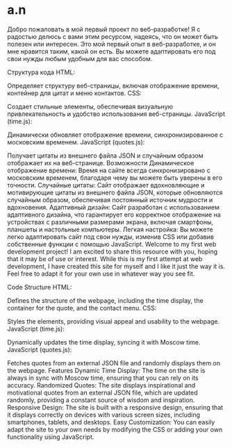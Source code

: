 # a.n
Добро пожаловать в мой первый проект по веб-разработке!
Я с радостью делюсь с вами этим ресурсом, надеясь, что он может быть полезен или интересен. Это мой первый опыт в веб-разработке, и он мне нравится таким, какой он есть. Вы можете адаптировать его под свои нужды любым удобным для вас способом.

Структура кода
HTML:

Определяет структуру веб-страницы, включая отображение времени, контейнер для цитат и меню контактов.
CSS:

Создает стильные элементы, обеспечивая визуальную привлекательность и удобство использования веб-страницы.
JavaScript (time.js):

Динамически обновляет отображение времени, синхронизированное с московским временем.
JavaScript (quotes.js):

Получает цитаты из внешнего файла JSON и случайным образом отображает их на веб-странице.
Возможности
Динамическое отображение времени: Время на сайте всегда синхронизировано с московским временем, благодаря чему вы можете быть уверены в его точности.
Случайные цитаты: Сайт отображает вдохновляющие и мотивирующие цитаты из внешнего файла JSON, которые обновляются случайным образом, обеспечивая постоянный источник мудрости и вдохновения.
Адаптивный дизайн: Сайт разработан с использованием адаптивного дизайна, что гарантирует его корректное отображение на устройствах с различными размерами экрана, включая смартфоны, планшеты и настольные компьютеры.
Легкая настройка: Вы можете легко адаптировать сайт под свои нужды, изменив CSS или добавив собственные функции с помощью JavaScript.
Welcome to my first web development project!
I am excited to share this resource with you, hoping that it may be of use or interest. While this is my first attempt at web development, I have created this site for myself and I like it just the way it is. Feel free to adapt it for your own use in whatever way you see fit.

Code Structure
HTML:

Defines the structure of the webpage, including the time display, the container for the quote, and the contact menu.
CSS:

Styles the elements, providing visual appeal and usability to the webpage.
JavaScript (time.js):

Dynamically updates the time display, syncing it with Moscow time.
JavaScript (quotes.js):

Fetches quotes from an external JSON file and randomly displays them on the webpage.
Features
Dynamic Time Display: The time on the site is always in sync with Moscow time, ensuring that you can rely on its accuracy.
Randomized Quotes: The site displays inspirational and motivational quotes from an external JSON file, which are updated randomly, providing a constant source of wisdom and inspiration.
Responsive Design: The site is built with a responsive design, ensuring that it displays correctly on devices with various screen sizes, including smartphones, tablets, and desktops.
Easy Customization: You can easily adapt the site to your own needs by modifying the CSS or adding your own functionality using JavaScript.
